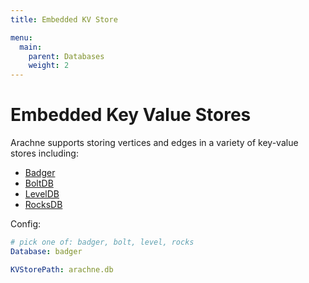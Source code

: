 ```yaml
---
title: Embedded KV Store

menu:
  main:
    parent: Databases
    weight: 2
---
```


# Embedded Key Value Stores

Arachne supports storing vertices and edges in a variety of key-value stores including:
 
 * [Badger](https://github.com/dgraph-io/badger)
 * [BoltDB](https://github.com/boltdb/bolt)
 * [LevelDB](https://github.com/syndtr/goleveldb)
 * [RocksDB](https://rocksdb.org/)
 
Config:

```yaml
# pick one of: badger, bolt, level, rocks
Database: badger

KVStorePath: arachne.db
```
